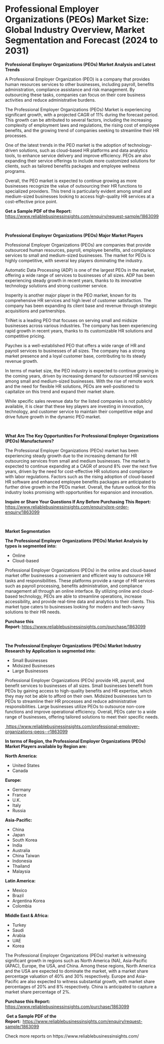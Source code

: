 <p><h1>Professional Employer Organizations (PEOs) Market Size: Global Industry Overview, Market Segmentation and Forecast (2024 to 2031)</h1></p><p><strong>Professional Employer Organizations (PEOs) Market Analysis and Latest Trends</strong></p>
<p><p>A Professional Employer Organization (PEO) is a company that provides human resources services to other businesses, including payroll, benefits administration, compliance assistance and risk management. By outsourcing these tasks, companies can focus on their core business activities and reduce administrative burdens.</p><p>The Professional Employer Organizations (PEOs) Market is experiencing significant growth, with a projected CAGR of 11% during the forecast period. This growth can be attributed to several factors, including the increasing complexity of employment laws and regulations, the rising cost of employee benefits, and the growing trend of companies seeking to streamline their HR processes.</p><p>One of the latest trends in the PEO market is the adoption of technology-driven solutions, such as cloud-based HR platforms and data analytics tools, to enhance service delivery and improve efficiency. PEOs are also expanding their service offerings to include more customized solutions for clients, such as tailored benefits packages and employee wellness programs.</p><p>Overall, the PEO market is expected to continue growing as more businesses recognize the value of outsourcing their HR functions to specialized providers. This trend is particularly evident among small and medium-sized businesses looking to access high-quality HR services at a cost-effective price point.</p></p>
<p><strong>Get a Sample PDF of the Report:&nbsp;</strong> <a href="https://www.reliablebusinessinsights.com/enquiry/request-sample/1863099">https://www.reliablebusinessinsights.com/enquiry/request-sample/1863099</a></p>
<p>&nbsp;</p>
<p><strong>Professional Employer Organizations (PEOs) Major Market Players</strong></p>
<p><p>Professional Employer Organizations (PEOs) are companies that provide outsourced human resources, payroll, employee benefits, and compliance services to small and medium-sized businesses. The market for PEOs is highly competitive, with several key players dominating the industry.</p><p>Automatic Data Processing (ADP) is one of the largest PEOs in the market, offering a wide range of services to businesses of all sizes. ADP has been experiencing steady growth in recent years, thanks to its innovative technology solutions and strong customer service.</p><p>Insperity is another major player in the PEO market, known for its comprehensive HR services and high level of customer satisfaction. The company has been expanding its client base and revenue through strategic acquisitions and partnerships.</p><p>TriNet is a leading PEO that focuses on serving small and midsize businesses across various industries. The company has been experiencing rapid growth in recent years, thanks to its customizable HR solutions and competitive pricing.</p><p>Paychex is a well-established PEO that offers a wide range of HR and payroll services to businesses of all sizes. The company has a strong market presence and a loyal customer base, contributing to its steady revenue growth.</p><p>In terms of market size, the PEO industry is expected to continue growing in the coming years, driven by increasing demand for outsourced HR services among small and medium-sized businesses. With the rise of remote work and the need for flexible HR solutions, PEOs are well-positioned to capitalize on this trend and expand their market share.</p><p>While specific sales revenue data for the listed companies is not publicly available, it is clear that these key players are investing in innovation, technology, and customer service to maintain their competitive edge and drive future growth in the dynamic PEO market.</p></p>
<p>&nbsp;</p>
<p><strong>What Are The Key Opportunities For Professional Employer Organizations (PEOs) Manufacturers?</strong></p>
<p><p>The Professional Employer Organizations (PEOs) market has been experiencing steady growth due to the increasing demand for HR outsourcing services from small and medium businesses. The market is expected to continue expanding at a CAGR of around 8% over the next five years, driven by the need for cost-effective HR solutions and compliance with labor regulations. Factors such as the rising adoption of cloud-based HR software and enhanced employee benefits packages are anticipated to further drive growth in the PEOs market. Overall, the future outlook for this industry looks promising with opportunities for expansion and innovation.</p></p>
<p><strong>Inquire or Share Your Questions If Any Before Purchasing This Report:</strong> <a href="https://www.reliablebusinessinsights.com/enquiry/pre-order-enquiry/1863099">https://www.reliablebusinessinsights.com/enquiry/pre-order-enquiry/1863099</a></p>
<p>&nbsp;</p>
<p><strong>Market Segmentation</strong></p>
<p><strong>The Professional Employer Organizations (PEOs) Market Analysis by types is segmented into:</strong></p>
<p><ul><li>Online</li><li>Cloud-based</li></ul></p>
<p><p>Professional Employer Organizations (PEOs) in the online and cloud-based market offer businesses a convenient and efficient way to outsource HR tasks and responsibilities. These platforms provide a range of HR services such as payroll processing, benefits administration, and compliance management all through an online interface. By utilizing online and cloud-based technology, PEOs are able to streamline operations, increase accessibility, and provide real-time data and analytics to their clients. This market type caters to businesses looking for modern and tech-savvy solutions to their HR needs.</p></p>
<p><strong>Purchase this Report:&nbsp;</strong><a href="https://www.reliablebusinessinsights.com/purchase/1863099">https://www.reliablebusinessinsights.com/purchase/1863099</a></p>
<p>&nbsp;</p>
<p><strong>The Professional Employer Organizations (PEOs) Market Industry Research by Application is segmented into:</strong></p>
<p><ul><li>Small Businesses</li><li>Midsized Businesses</li><li>Large Businesses</li></ul></p>
<p><p>Professional Employer Organizations (PEOs) provide HR, payroll, and benefit services to businesses of all sizes. Small businesses benefit from PEOs by gaining access to high-quality benefits and HR expertise, which they may not be able to afford on their own. Midsized businesses turn to PEOs to streamline their HR processes and reduce administrative responsibilities. Large businesses utilize PEOs to outsource non-core functions and improve operational efficiency. Overall, PEOs cater to a wide range of businesses, offering tailored solutions to meet their specific needs.</p></p>
<p><a href="https://www.reliablebusinessinsights.com/professional-employer-organizations-peos--r1863099">&nbsp;https://www.reliablebusinessinsights.com/professional-employer-organizations-peos--r1863099</a></p>
<p><strong>In terms of Region, the Professional Employer Organizations (PEOs) Market Players available by Region are:</strong></p>
<p>
    <p> <strong> North America: </strong>
        <ul>
            <li>United States</li>
            <li>Canada</li>
        </ul>
        </p> 
    <p> <strong> Europe: </strong>
        <ul>
            <li>Germany</li>
            <li>France</li>
            <li>U.K.</li>
            <li>Italy</li>
            <li>Russia</li>
        </ul>
        </p> 
    <p> <strong> Asia-Pacific: </strong>
        <ul>
            <li>China</li>
            <li>Japan</li>
            <li>South Korea</li>
            <li>India</li>
            <li>Australia</li>
            <li>China Taiwan</li>
            <li>Indonesia</li>
            <li>Thailand</li>
            <li>Malaysia</li>
        </ul>
        </p> 
    <p> <strong> Latin America: </strong>
        <ul>
            <li>Mexico</li>
            <li>Brazil</li>
            <li>Argentina Korea</li>
            <li>Colombia</li>
        </ul>
        </p> 
    <p> <strong> Middle East & Africa: </strong>
        <ul>
            <li>Turkey</li>
            <li>Saudi</li>
            <li>Arabia</li>
            <li>UAE</li>
            <li>Korea</li>
        </ul>
    </p>
    </p>
<p><p>The Professional Employer Organizations (PEOs) market is witnessing significant growth in regions such as North America (NA), Asia-Pacific (APAC), Europe, the USA, and China. Among these regions, North America and the USA are expected to dominate the market, with a market share percentage valuation of 40% and 30% respectively. Europe and Asia-Pacific are also expected to witness substantial growth, with market share percentages of 20% and 8% respectively. China is anticipated to capture a market share percentage of 2%.</p></p>
<p><strong>Purchase this Report: </strong><a href="https://www.reliablebusinessinsights.com/purchase/1863099">https://www.reliablebusinessinsights.com/purchase/1863099</a></p>
<p>&nbsp;<strong>Get a Sample PDF of the Report:&nbsp;&nbsp;</strong><a href="https://www.reliablebusinessinsights.com/enquiry/request-sample/1863099">https://www.reliablebusinessinsights.com/enquiry/request-sample/1863099</a></p>
<p><strong></strong></p>
<p>Check more reports on https://www.reliablebusinessinsights.com/</p>